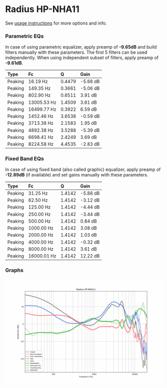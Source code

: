 # Radius HP-NHA11
See [usage instructions](https://github.com/jaakkopasanen/AutoEq#usage) for more options and info.

### Parametric EQs
In case of using parametric equalizer, apply preamp of **-9.65dB** and build filters manually
with these parameters. The first 5 filters can be used independently.
When using independent subset of filters, apply preamp of **-9.61dB**.

| Type    | Fc          |      Q | Gain     |
|:--------|:------------|:-------|:---------|
| Peaking | 16.19 Hz    | 0.4479 | -5.68 dB |
| Peaking | 149.35 Hz   | 0.3661 | -5.06 dB |
| Peaking | 802.90 Hz   | 0.6511 | 3.91 dB  |
| Peaking | 13005.53 Hz | 1.4509 | 3.61 dB  |
| Peaking | 16499.77 Hz | 0.3922 | 6.59 dB  |
| Peaking | 1452.46 Hz  | 3.6538 | -0.59 dB |
| Peaking | 3713.38 Hz  | 2.1583 | 1.95 dB  |
| Peaking | 4892.38 Hz  | 3.5288 | -5.39 dB |
| Peaking | 6698.41 Hz  | 2.4249 | 3.69 dB  |
| Peaking | 8224.58 Hz  | 4.4535 | -2.83 dB |

### Fixed Band EQs
In case of using fixed band (also called graphic) equalizer, apply preamp of **-12.89dB**
(if available) and set gains manually with these parameters.

| Type    | Fc          |      Q | Gain     |
|:--------|:------------|:-------|:---------|
| Peaking | 31.25 Hz    | 1.4142 | -5.88 dB |
| Peaking | 62.50 Hz    | 1.4142 | -3.12 dB |
| Peaking | 125.00 Hz   | 1.4142 | -4.44 dB |
| Peaking | 250.00 Hz   | 1.4142 | -3.44 dB |
| Peaking | 500.00 Hz   | 1.4142 | 0.84 dB  |
| Peaking | 1000.00 Hz  | 1.4142 | 3.08 dB  |
| Peaking | 2000.00 Hz  | 1.4142 | 1.03 dB  |
| Peaking | 4000.00 Hz  | 1.4142 | -0.32 dB |
| Peaking | 8000.00 Hz  | 1.4142 | 3.61 dB  |
| Peaking | 16000.01 Hz | 1.4142 | 12.22 dB |

### Graphs
![](./Radius%20HP-NHA11.png)
